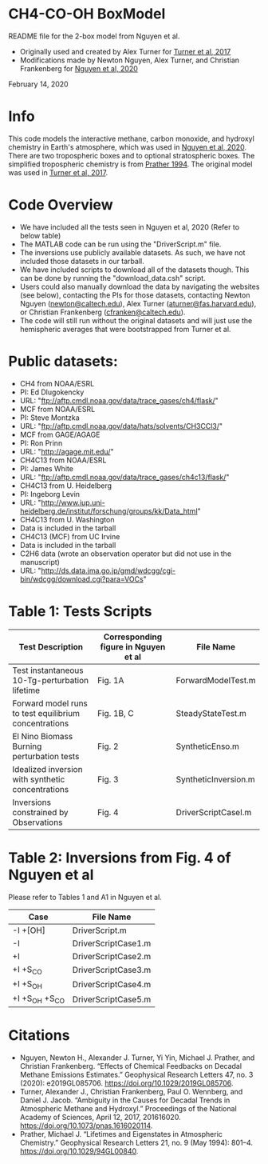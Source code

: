 # CH4-CO-OH BoxModel
README file for the 2-box model from Nguyen et al.

- Originally used and created by Alex Turner for
  [Turner et al, 2017](https://www.pnas.org/content/114/21/5367)
- Modifications made by Newton Nguyen, Alex Turner, and Christian Frankenberg
  for [Nguyen et al, 2020](https://agupubs.onlinelibrary.wiley.com/doi/abs/10.1029/2019GL085706)

February 14, 2020

# Info
This code models the interactive methane, carbon monoxide, and
hydroxyl chemistry in Earth's atmosphere, which was used in [Nguyen et
al, 2020](https://agupubs.onlinelibrary.wiley.com/doi/abs/10.1029/94GL00840). There are two tropospheric boxes and to optional stratospheric
boxes. The simplified tropospheric chemistry is from [Prather 1994](https://agupubs.onlinelibrary.wiley.com/doi/abs/10.1029/94GL00840). The original
model was used in [Turner et al, 2017](https://agupubs.onlinelibrary.wiley.com/doi/abs/10.1029/94GL00840).

# Code Overview
- We have included all the tests seen in Nguyen et al, 2020 (Refer to below
  table)
- The MATLAB code can be run using the "DriverScript.m" file.
- The inversions use publicly available datasets.  As such, we have not included those datasets in our tarball.
- We have included scripts to download all of the datasets though.  This can be done by running the "download_data.csh" script.
- Users could also manually download the data by navigating the websites (see
  below), contacting the PIs for those datasets, contacting Newton Nguyen (newton@caltech.edu), Alex Turner (aturner@fas.harvard.edu), or Christian Frankenberg (cfranken@caltech.edu).
- The code will still run without the original datasets and will just use the hemispheric averages that were bootstrapped from Turner et al.



# Public datasets:
- CH4 from NOAA/ESRL
 - PI: Ed Dlugokencky
 - URL: "ftp://aftp.cmdl.noaa.gov/data/trace_gases/ch4/flask/"
- MCF from NOAA/ESRL
 - PI: Steve Montzka
 - URL: "ftp://aftp.cmdl.noaa.gov/data/hats/solvents/CH3CCl3/"
- MCF from GAGE/AGAGE
 - PI: Ron Prinn
 - URL: "http://agage.mit.edu/"
- CH4C13 from NOAA/ESRL
 - PI: James White
 - URL: "ftp://aftp.cmdl.noaa.gov/data/trace_gases/ch4c13/flask/"
- CH4C13 from U. Heidelberg
 - PI: Ingeborg Levin
 - URL: "http://www.iup.uni-heidelberg.de/institut/forschung/groups/kk/Data_html"
- CH4C13 from U. Washington
 - Data is included in the tarball
- CH4C13 (MCF) from UC Irvine
 - Data is included in the tarball
- C2H6 data (wrote an observation operator but did not use in the manuscript)
 - URL: "http://ds.data.jma.go.jp/gmd/wdcgg/cgi-bin/wdcgg/download.cgi?para=VOCs"


# Table 1: Tests Scripts

|  Test Description | Corresponding figure in Nguyen et al | File Name | 
| --- | --- | --- |
| Test instantaneous 10-Tg-perturbation lifetime | Fig. 1A | ForwardModelTest.m
| Forward model runs to test equilibrium concentrations | Fig. 1B, C | SteadyStateTest.m |
| El Nino Biomass Burning perturbation tests | Fig. 2 | SyntheticEnso.m |
| Idealized inversion with synthetic concentrations | Fig. 3 | SyntheticInversion.m |
| Inversions constrained by Observations | Fig. 4 | DriverScriptCaseI.m |

# Table 2: Inversions from Fig. 4 of Nguyen et al

Please refer to Tables 1 and A1 in Nguyen et al.

| Case | File Name |
| --- | --- |
| -I +[OH] | DriverScript.m |
| -I | DriverScriptCase1.m |
| +I | DriverScriptCase2.m |
| +I +S<sub>CO</sub> | DriverScriptCase3.m|
| +I +S<sub>OH</sub> | DriverScriptCase4.m |
| +I +S<sub>OH</sub> +S<sub>CO</sub> | DriverScriptCase5.m |

# Citations 
- Nguyen, Newton H., Alexander J. Turner, Yi Yin, Michael J. Prather, and
  Christian Frankenberg. “Effects of Chemical Feedbacks on Decadal
  Methane Emissions Estimates.” Geophysical Research Letters 47,
  no. 3 (2020): e2019GL085706. https://doi.org/10.1029/2019GL085706.
- Turner, Alexander J., Christian Frankenberg, Paul O. Wennberg, and Daniel
    J. Jacob. “Ambiguity in the Causes for Decadal Trends in
    Atmospheric Methane and Hydroxyl.” Proceedings of the National
    Academy of Sciences, April 12,
    2017, 201616020. https://doi.org/10.1073/pnas.1616020114.
- Prather, Michael J. “Lifetimes and Eigenstates in Atmospheric Chemistry.” Geophysical Research Letters 21, no. 9 (May 1994): 801–4. https://doi.org/10.1029/94GL00840.


